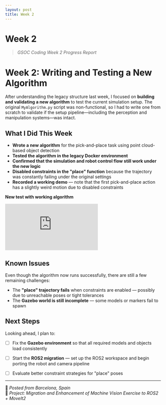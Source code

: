 ```yaml
---
layout: post
title: Week 2
---
```


# Week 2
> *GSOC Coding Week 2 Progress Report*

# Week 2: Writing and Testing a New Algorithm

After understanding the legacy structure last week, I focused on **building and validating a new algorithm** to test the current simulation setup. The original `MyAlgorithm.py` script was non-functional, so I had to write one from scratch to validate if the setup pipeline—including the perception and manipulation systems—was intact.

## What I Did This Week

-  **Wrote a new algorithm** for the pick-and-place task using point cloud-based object detection
-  **Tested the algorithm in the legacy Docker environment**
-  **Confirmed that the simulation and robot control flow still work under the new logic**
-  **Disabled constraints in the "place" function** because the trajectory was constantly failing under the original settings
-  **Recorded a working demo** — note that the first pick-and-place action has a slightly weird motion due to disabled constraints

<strong>New test with working algorithm</strong><br>
<div class="video_container">
<iframe src="https://www.youtube.com/embed/VPykZmRghR4" title="Week 2 Robot Test" frameborder="0" allow="accelerometer; autoplay; clipboard-write; encrypted-media; gyroscope; picture-in-picture" allowfullscreen class="video"></iframe>
</div>

## Known Issues

Even though the algorithm now runs successfully, there are still a few remaining challenges:

- The **"place" trajectory fails** when constraints are enabled — possibly due to unreachable poses or tight tolerances
- The **Gazebo world is still incomplete** — some models or markers fail to spawn


## Next Steps

Looking ahead, I plan to:

- [ ] Fix the **Gazebo environment** so that all required models and objects load consistently
- [ ] Start the **ROS2 migration** — set up the ROS2 workspace and begin porting the robot and camera pipeline
- [ ] Evaluate better constraint strategies for "place" poses


---

📍 *Posted from Barcelona, Spain*  
🧠 *Project: Migration and Enhancement of Machine Vision Exercise to ROS2 + MoveIt2*
